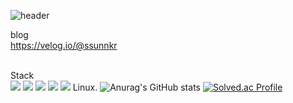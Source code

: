 ![header](https://capsule-render.vercel.app/api?type=waving&color=auto&height=369&section=header&text=Hello%20World!&fontSize=90)


blog
<br>
https://velog.io/@ssunnkr
<br>
<br>

Stack
<br>
<img src="https://img.shields.io/badge/python-3670A0?style=for-the-badge&logo=python&logoColor=ffdd54">
<img src="https://img.shields.io/badge/java-%23ED8B00.svg?style=for-the-badge&logo=java&logoColor=white">
<img src="https://img.shields.io/badge/c++-%2300599C.svg?style=for-the-badge&logo=c%2B%2B&logoColor=white">
<img src="https://img.shields.io/badge/unrealengine-%23313131.svg?style=for-the-badge&logo=unrealengine&logoColor=white">
<img src="https://img.shields.io/badge/PyTorch-%23EE4C2C.svg?style=for-the-badge&logo=PyTorch&logoColor=white">
Linux.
![Anurag's GitHub stats](https://github-readme-stats.vercel.app/api?username=ssunnkr&show_icons=true&theme=radical)
[![Solved.ac Profile](http://mazassumnida.wtf/api/v2/generate_badge?boj=zircon10)](https://solved.ac/zircon10/)
